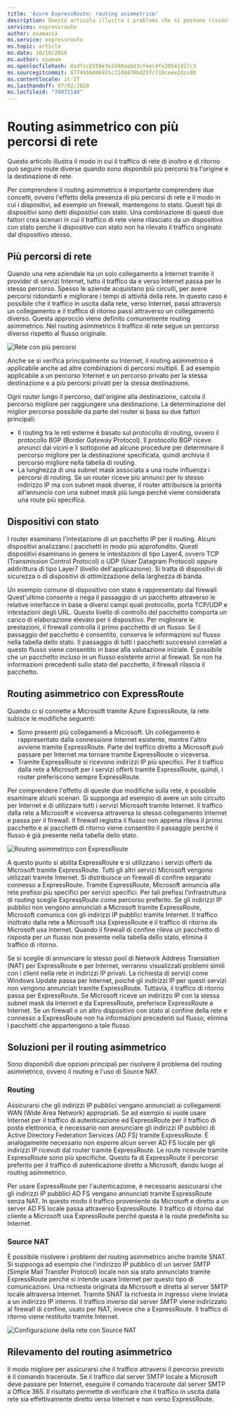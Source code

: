```yaml
---
title: 'Azure ExpressRoute: routing asimmetrico'
description: Questo articolo illustra i problemi che si possono riscontrare con il routing asimmetrico in una rete che ha più collegamenti a una destinazione.
services: expressroute
author: osamazia
ms.service: expressroute
ms.topic: article
ms.date: 10/10/2016
ms.author: osamam
ms.openlocfilehash: 8adfcc6559e3e2d48aabd3cfeec4fe20541917c3
ms.sourcegitcommit: 877491bd46921c11dd478bd25fc718ceee2dcc08
ms.contentlocale: it-IT
ms.lasthandoff: 07/02/2020
ms.locfileid: "74072148"
---
```

# <a name="asymmetric-routing-with-multiple-network-paths"></a>Routing asimmetrico con più percorsi di rete
Questo articolo illustra il modo in cui il traffico di rete di inoltro e di ritorno può seguire route diverse quando sono disponibili più percorsi tra l'origine e la destinazione di rete.

Per comprendere il routing asimmetrico è importante comprendere due concetti, ovvero l'effetto della presenza di più percorsi di rete e il modo in cui i dispositivi, ad esempio un firewall, mantengono lo stato. Questi tipi di dispositivi sono detti dispositivi con stato. Una combinazione di questi due fattori crea scenari in cui il traffico di rete viene rilasciato da un dispositivo con stato perché il dispositivo con stato non ha rilevato il traffico originato dal dispositivo stesso.

## <a name="multiple-network-paths"></a>Più percorsi di rete
Quando una rete aziendale ha un solo collegamento a Internet tramite il provider di servizi Internet, tutto il traffico da e verso Internet passa per lo stesso percorso. Spesso le aziende acquistano più circuiti, per avere percorsi ridondanti e migliorare i tempi di attività della rete. In questo caso è possibile che il traffico in uscita dalla rete, verso Internet, passi attraverso un collegamento e il traffico di ritorno passi attraverso un collegamento diverso. Questa approccio viene definito comunemente routing asimmetrico. Nel routing asimmetrico il traffico di rete segue un percorso diverso rispetto al flusso originale.

![Rete con più percorsi](./media/expressroute-asymmetric-routing/AsymmetricRouting3.png)

Anche se si verifica principalmente su Internet, il routing asimmetrico è applicabile anche ad altre combinazioni di percorsi multipli. È ad esempio applicabile a un percorso Internet e un percorso privato per la stessa destinazione e a più percorsi privati per la stessa destinazione.

Ogni router lungo il percorso, dall'origine alla destinazione, calcola il percorso migliore per raggiungere una destinazione. La determinazione del miglior percorso possibile da parte del router si basa su due fattori principali:

* Il routing tra le reti esterne è basato sul protocollo di routing, ovvero il protocollo BGP (Border Gateway Protocol). Il protocollo BGP riceve annunci dai vicini e li sottopone ad alcune procedure per determinare il percorso migliore per la destinazione specificata, quindi archivia il percorso migliore nella tabella di routing.
* La lunghezza di una subnet mask associata a una route influenza i percorsi di routing. Se un router riceve più annunci per lo stesso indirizzo IP ma con subnet mask diverse, il router attribuisce la priorità all'annuncio con una subnet mask più lunga perché viene considerata una route più specifica.

## <a name="stateful-devices"></a>Dispositivi con stato
I router esaminano l'intestazione di un pacchetto IP per il routing. Alcuni dispositivi analizzano i pacchetti in modo più approfondito. Questi dispositivi esaminano in genere le intestazioni di tipo Layer4, ovvero TCP (Transmission Control Protocol) o UDP (User Datagram Protocol) oppure addirittura di tipo Layer7 (livello dell'applicazione). Si tratta di dispositivi di sicurezza o di dispositivi di ottimizzazione della larghezza di banda. 

Un esempio comune di dispositivo con stato è rappresentato dal firewall. Quest'ultimo consente o nega il passaggio di un pacchetto attraverso le relative interfacce in base a diversi campi quali protocollo, porta TCP/UDP e intestazioni degli URL. Questo livello di controllo del pacchetto comporta un carico di elaborazione elevato per il dispositivo. Per migliorare le prestazioni, il firewall controlla il primo pacchetto di un flusso. Se il passaggio del pacchetto è consentito, conserva le informazioni sul flusso nella tabella dello stato. Il passaggio di tutti i pacchetti successivi correlati a questo flusso viene consentito in base alla valutazione iniziale. È possibile che un pacchetto incluso in un flusso esistente arrivi al firewall. Se non ha informazioni precedenti sullo stato del pacchetto, il firewall rilascia il pacchetto.

## <a name="asymmetric-routing-with-expressroute"></a>Routing asimmetrico con ExpressRoute
Quando ci si connette a Microsoft tramite Azure ExpressRoute, la rete subisce le modifiche seguenti:

* Sono presenti più collegamenti a Microsoft. Un collegamento è rappresentato dalla connessione Internet esistente, mentre l'altro avviene tramite ExpressRoute. Parte del traffico diretto a Microsoft può passare per Internet ma tornare tramite ExpressRoute o viceversa.
* Tramite ExpressRoute si ricevono indirizzi IP più specifici. Per il traffico dalla rete a Microsoft per i servizi offerti tramite ExpressRoute, quindi, i router preferiscono sempre ExpressRoute.

Per comprendere l'effetto di queste due modifiche sulla rete, è possibile esaminare alcuni scenari. Si supponga ad esempio di avere un solo circuito per Internet e di utilizzare tutti i servizi Microsoft tramite Internet. Il traffico dalla rete a Microsoft e viceversa attraversa lo stesso collegamento Internet e passa per il firewall. Il firewall registra il flusso non appena rileva il primo pacchetto e ai pacchetti di ritorno viene consentito il passaggio perché il flusso è già presente nella tabella dello stato.

![Routing asimmetrico con ExpressRoute](./media/expressroute-asymmetric-routing/AsymmetricRouting1.png)

A questo punto si abilita ExpressRoute e si utilizzano i servizi offerti da Microsoft tramite ExpressRoute. Tutti gli altri servizi Microsoft vengono utilizzati tramite Internet. Si distribuisce un firewall di confine separato connesso a ExpressRoute. Tramite ExpressRoute, Microsoft annuncia alla rete prefissi più specifici per servizi specifici. Per tali prefissi l'infrastruttura di routing sceglie ExpressRoute come percorso preferito. Se gli indirizzi IP pubblici non vengono annunciati a Microsoft tramite ExpressRoute, Microsoft comunica con gli indirizzi IP pubblici tramite Internet. Il traffico inoltrato dalla rete a Microsoft usa ExpressRoute e il traffico di ritorno da Microsoft usa Internet. Quando il firewall di confine rileva un pacchetto di risposta per un flusso non presente nella tabella dello stato, elimina il traffico di ritorno.

Se si sceglie di annunciare lo stesso pool di Network Address Translation (NAT) per ExpressRoute e per Internet, verranno visualizzati problemi simili con i client nella rete in indirizzi IP privati. La richiesta di servizi come Windows Update passa per Internet, poiché gli indirizzi IP per questi servizi non vengono annunciati tramite ExpressRoute. Tuttavia, il traffico di ritorno passa per ExpressRoute. Se Microsoft riceve un indirizzo IP con la stessa subnet mask da Internet e da ExpressRoute, preferisce ExpressRoute a Internet. Se un firewall o un altro dispositivo con stato al confine della rete e connesso a ExpressRoute non ha informazioni precedenti sul flusso, elimina i pacchetti che appartengono a tale flusso.

## <a name="asymmetric-routing-solutions"></a>Soluzioni per il routing asimmetrico
Sono disponibili due opzioni principali per risolvere il problema del routing asimmetrico, ovvero il routing e l'uso di Source NAT.

### <a name="routing"></a>Routing
Assicurarsi che gli indirizzi IP pubblici vengano annunciati ai collegamenti WAN (Wide Area Network) appropriati. Se ad esempio si vuole usare Internet per il traffico di autenticazione ed ExpressRoute per il traffico di posta elettronica, è necessario non annunciare gli indirizzi IP pubblici di Active Directory Federation Services (AD FS) tramite ExpressRoute. È analogamente necessario non esporre alcun server AD FS locale per gli indirizzi IP ricevuti dal router tramite ExpressRoute. Le route ricevute tramite ExpressRoute sono più specifiche. Questo fa di ExpressRoute il percorso preferito per il traffico di autenticazione diretto a Microsoft, dando luogo al routing asimmetrico.

Per usare ExpressRoute per l'autenticazione, è necessario assicurarsi che gli indirizzi IP pubblici AD FS vengano annunciati tramite ExpressRoute senza NAT. In questo modo il traffico proveniente da Microsoft e diretto a un server AD FS locale passa attraverso ExpressRoute. Il traffico di ritorno dal cliente a Microsoft usa ExpressRoute perché questa è la route predefinita su Internet.

### <a name="source-based-nat"></a>Source NAT
È possibile risolvere i problemi del routing asimmetrico anche tramite SNAT. Si supponga ad esempio che l'indirizzo IP pubblico di un server SMTP (Simple Mail Transfer Protocol) locale non sia stato annunciato tramite ExpressRoute perché si intende usare Internet per questo tipo di comunicazioni. Una richiesta originata da Microsoft e diretta al server SMTP locale attraversa Internet. Tramite SNAT la richiesta in ingresso viene inviata a un indirizzo IP interno. Il traffico inverso dal server SMTP viene indirizzato al firewall di confine, usato per NAT, invece che a ExpressRoute. Il traffico di ritorno viene restituito tramite Internet.

![Configurazione della rete con Source NAT](./media/expressroute-asymmetric-routing/AsymmetricRouting2.png)

## <a name="asymmetric-routing-detection"></a>Rilevamento del routing asimmetrico
Il modo migliore per assicurarsi che il traffico attraversi il percorso previsto è il comando traceroute. Se il traffico dal server SMTP locale a Microsoft deve passare per Internet, eseguire il comando traceroute dal server SMTP a Office 365. Il risultato permette di verificare che il traffico in uscita dalla rete sia effettivamente diretto verso Internet e non verso ExpressRoute.

